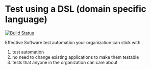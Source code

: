 # Test using a DSL (domain specific language)

[![Build Status](https://dev.azure.com/Possum-Labs/DSL/_apis/build/status/Possum-Labs.DSL?branchName=master)](https://dev.azure.com/Possum-Labs/DSL/_build/latest?definitionId=1&branchName=master)

Effective Software test automation your organization can stick with.

1. test automation
2. no need to change existing applications to make them testable
3. tests that anyone in the organization can care about
